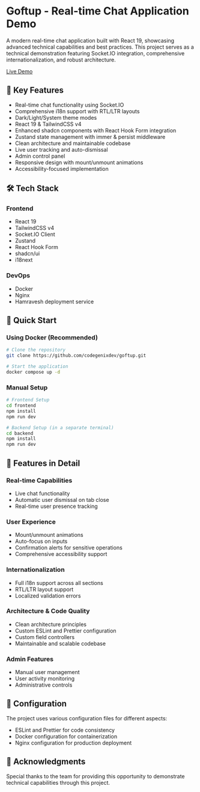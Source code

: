 # Goftup - Real-time Chat Application Demo

A modern real-time chat application built with React 19, showcasing advanced technical capabilities and best practices. This project serves as a technical demonstration featuring Socket.IO integration, comprehensive internationalization, and robust architecture.

[Live Demo](https://goftup.darkube.app/)

## 🚀 Key Features

- Real-time chat functionality using Socket.IO
- Comprehensive i18n support with RTL/LTR layouts
- Dark/Light/System theme modes
- React 19 & TailwindCSS v4
- Enhanced shadcn components with React Hook Form integration
- Zustand state management with immer & persist middleware
- Clean architecture and maintainable codebase
- Live user tracking and auto-dismissal
- Admin control panel
- Responsive design with mount/unmount animations
- Accessibility-focused implementation

## 🛠️ Tech Stack

### Frontend

- React 19
- TailwindCSS v4
- Socket.IO Client
- Zustand
- React Hook Form
- shadcn/ui
- i18next

### DevOps

- Docker
- Nginx
- Hamravesh deployment service

## 🚀 Quick Start

### Using Docker (Recommended)

```bash
# Clone the repository
git clone https://github.com/codegenixdev/goftup.git

# Start the application
docker compose up -d
```

### Manual Setup

```bash
# Frontend Setup
cd frontend
npm install
npm run dev

# Backend Setup (in a separate terminal)
cd backend
npm install
npm run dev
```

## 🌟 Features in Detail

### Real-time Capabilities

- Live chat functionality
- Automatic user dismissal on tab close
- Real-time user presence tracking

### User Experience

- Mount/unmount animations
- Auto-focus on inputs
- Confirmation alerts for sensitive operations
- Comprehensive accessibility support

### Internationalization

- Full i18n support across all sections
- RTL/LTR layout support
- Localized validation errors

### Architecture & Code Quality

- Clean architecture principles
- Custom ESLint and Prettier configuration
- Custom field controllers
- Maintainable and scalable codebase

### Admin Features

- Manual user management
- User activity monitoring
- Administrative controls

## 🔧 Configuration

The project uses various configuration files for different aspects:

- ESLint and Prettier for code consistency
- Docker configuration for containerization
- Nginx configuration for production deployment

## 🙏 Acknowledgments

Special thanks to the team for providing this opportunity to demonstrate technical capabilities through this project.
